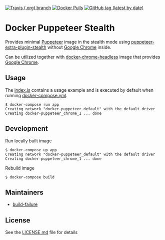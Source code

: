 [![Travis (.org) branch](https://img.shields.io/travis/autoteyle/docker-puppeteer-stealth/master)](https://travis-ci.org/autoteyle/docker-puppeteer-stealth)
[![Docker Pulls](https://img.shields.io/docker/pulls/autoteyle/puppeteer-stealth)](https://hub.docker.com/r/autoteyle/puppeteer-stealth)
[![GitHub tag (latest by date)](https://img.shields.io/github/v/tag/autoteyle/docker-puppeteer-stealth)](https://hub.docker.com/repository/docker/autoteyle/puppeteer-stealth/tags?page=1)

# Docker Puppeteer Stealth
Provides minimal [Puppeteer](https://github.com/puppeteer/puppeteer) image in the stealth mode using
[puppeteer-extra-plugin-stealth](https://github.com/berstend/puppeteer-extra/tree/master/packages/puppeteer-extra-plugin-stealth) 
without [Google Chrome] inside.

Can be utilized together with [docker-chrome-headless](https://github.com/autoteyle/docker-chrome-headless) image that provides
[Google Chrome]. 

## Usage

The [index.js](.docker/index.js) contains a usage example and is executed by default
when running [docker-compose.yml](docker-compose.yml). 

    $ docker-compose run app
    Creating network "docker-puppeteer_default" with the default driver
    Creating docker-puppeteer_chrome_1 ... done

## Development
Run locally built image

    $ docker-compose up app
    Creating network "docker-puppeteer_default" with the default driver
    Creating docker-puppeteer_chrome_1 ... done

Rebuild image

    $ docker-compose build

## Maintainers

- [build-failure](https://github.com/build-failure)

## License

See the [LICENSE.md](LICENSE.md) file for details

[Google Chrome]: https://www.google.com/chrome/
